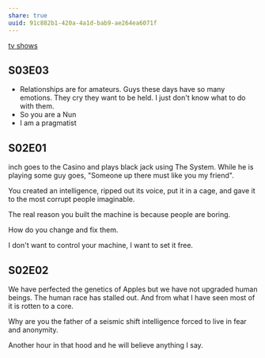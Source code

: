 ```yaml
---
share: true
uuid: 91c882b1-420a-4a1d-bab9-ae264ea6071f
---
```

[tv shows](/1f9b39e7-663b-46f3-951f-f66a9cd360e5)

## S03E03

* Relationships are for amateurs. Guys these days have so many emotions. They cry they want to be held. I just don't know what to do with them.
* So you are a Nun
* I am a pragmatist

## S02E01

inch goes to the Casino and plays black jack using The System. While he is playing some guy goes, "Someone up there must like you my friend". 

You created an intelligence, ripped out its voice, put it in a cage, and gave it to the most corrupt people imaginable.

The real reason you built the machine is because people are boring.

How do you change and fix them.

I don't want to control your machine, I want to set it free.

## S02E02

We have perfected the genetics of Apples but we have not upgraded human beings. The human race has stalled out. And from what I have seen most of it is rotten to a core.


Why are you the father of a seismic shift intelligence forced to live in fear and anonymity.

Another hour in that hood and he will believe anything I say.
